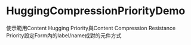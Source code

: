 # HuggingCompressionPriorityDemo
使示範用Content Hugging Priority與Content Compression Resistance Priority設定Form內的label/name成對的元件方式
